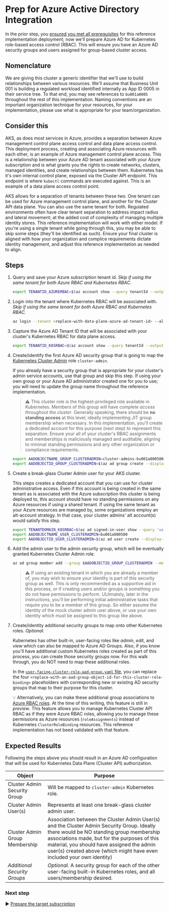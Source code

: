 # Prep for Azure Active Directory Integration

In the prior step, you [ensured you met all prerequisites](./01-prerequisites.md) for this reference implementation deployment; now we'll prepare Azure AD for Kubernetes role-based access control (RBAC). This will ensure you have an Azure AD security groups and users assigned for group-based cluster access.

## Nomenclature

We are giving this cluster a generic identifier that we'll use to build relationships between various resources. We'll assume that Business Unit 001 is building a regulated workload identified internally as App ID 0005 in their service tree.  To that end, you may see references to `bu001a0005` throughout the rest of this implementation. Naming conventions are an important organization technique for your resources, for your implementation, please use what is appropriate for your team/organization.

## Consider this

AKS, as does most services in Azure, provides a separation between Azure management control plane access control and data plane access control. This deployment process, creating and associating Azure resources with each other, is an example of Azure management control plane access. This is a relationship between your Azure AD tenant associated with your Azure subscription and is what grants you the rights to create networks, clusters, managed identities, and create relationships between them. Kubernetes has it's own internal control plane, exposed via the Cluster API endpoint. This endpoint is where `kubectl` commands are executed against. This is an example of a data plane access control point.

AKS allows for a separation of tenants between these two. One tenant can be used for Azure management control plane, and another for the Cluster API data plane. You can also use the same tenant for both. Regulated environments often have clear tenant separation to address impact radius and lateral movement; at the added cost of complexity of managing multiple identity stores. This reference implementation will work with either model. If you're using a single tenant while going through this, you may be able to skip some steps (they'll be identified as such). Ensure your final cluster is aligned with how your organization and complice requirements dictate identity management, and adjust this reference implementation as needed to align.

## Steps

1. Query and save your Azure subscription tenant id. _Skip if using the same tenant for both Azure RBAC and Kubernetes RBAC._

   ```bash
   export TENANTID_AZURERBAC=$(az account show --query tenantId --output tsv)
   ```

1. Login into the tenant where Kubernetes RBAC will be associated with. _Skip if using the same tenant for both Azure RBAC and Kubernetes RBAC._

   ```bash
   az login --tenant <replace-with-data-plane-azure-ad-tenant-id> --allow-no-subscriptions
   ```

1. Capture the Azure AD Tenant ID that will be associated with your cluster's Kubernetes RBAC for data plane access.

   ```bash
   export TENANTID_K8SRBAC=$(az account show --query tenantId --output tsv)
   ```

1. Create/identify the first Azure AD security group that is going to map the [Kubernetes Cluster Admin](https://kubernetes.io/docs/reference/access-authn-authz/rbac/#user-facing-roles) role `cluster-admin`.

   If you already have a security group that is appropriate for your cluster's admin service accounts, use that group and skip this step. If using your own group or your Azure AD administrator created one for you to use; you will need to update the group name throughout the reference implementation.

   > :warning: This cluster role is the highest-privileged role available in Kubernetes. Members of this group will have _complete access throughout the cluster_. Generally speaking, there should be **no standing access** at this level; ideally implementing JIT group membership when necessary. In this implementation, you'll create a dedicated account for this purpose (next step) to represent this separation. Ensure your all of your cluster's RBAC assignments and memberships is maliciously managed and auditable; aligning to minimal standing permissions and any other organization or compliance requirements.

   ```bash
   export AADOBJECTNAME_GROUP_CLUSTERADMIN=cluster-admins-bu001a000500
   export AADOBJECTID_GROUP_CLUSTERADMIN=$(az ad group create --display-name $AADOBJECTNAME_GROUP_CLUSTERADMIN --mail-nickname $AADOBJECTNAME_GROUP_CLUSTERADMIN --query objectId -o tsv)
   ```

1. Create a break-glass Cluster Admin user for your AKS cluster.

   This steps creates a dedicated account that you can use for cluster administrative access. Even if this account is being created in the same tenant as is associated with the Azure subscription this cluster is being deployed to, this account should have no standing permissions on any Azure resources if using a shared tenant. If using the same tenant as your Azure resources are managed by, some organizations employ an alt-account strategy. In that case, your cluster admins' alt account(s) would satisfy this step.

   ```bash
   export TENANTDOMAIN_K8SRBAC=$(az ad signed-in-user show --query 'userPrincipalName' -o tsv | cut -d '@' -f 2 | sed 's/\"//')
   export AADOBJECTNAME_USER_CLUSTERADMIN=bu001a000500
   export AADOBJECTID_USER_CLUSTERADMIN=$(az ad user create --display-name=bu001a0005-admin --user-principal-name bu001a0005-admin@${TENANTDOMAIN_K8SRBAC} --force-change-password-next-login --password ChangeMebu001a0005AdminChangeMe --query objectId -o tsv)
   ```

1. Add the admin user to the admin security group, which will be eventually granted Kubernetes Cluster Admin role.

   ```bash
   az ad group member add --group $AADOBJECTID_GROUP_CLUSTERADMIN --member-id $AADOBJECTID_USER_CLUSTERADMIN
   ```

   > :warning: If using an existing tenant in which you are already a member of, you may wish to ensure your identity is part of this security group as well. This is only recommended as a supportive aid in this process, or if creating users and/or groups is something you do not have permissions to perform. ULtimately, later in the instructions, you'll be performing initial administrative tasks that require you to be a member of this group. So either assume the identity of the mock cluster admin user above, or use your own identity which must be assigned to this group like above.

1. Create/identity additional security groups to map onto other Kubernetes roles. _Optional._

   Kubernetes has other built-in, user-facing roles like _admin_, _edit_, and _view_ which can also be mapped to Azure AD Groups. Also, if you know you'll have additional custom Kubernetes roles created as part of this process, you can create those security groups now. For this walk through, you do NOT need to map these additional roles.

   In the [`user-facing-cluster-role-aad-group.yaml` file](./cluster-baseline-settings/user-facing-cluster-role-aad-group.yaml), you can replace the four `<replace-with-an-aad-group-object-id-for-this-cluster-role-binding>` placeholders with corresponding new or existing AD security groups that map to their purpose for this cluster.

   :bulb: Alternatively, you can make these additional group associations to [Azure RBAC roles](https://docs.microsoft.com/azure/aks/manage-azure-rbac). At the time of this writing, this feature is still in _preview_. This feature allows you to manage Kubernetes Cluster API RBAC as if they were Azure RBAC roles, allowing you to manage these permissions as Azure resources (`roleAssignments`) instead of Kubernetes `ClusterRoleBinding` resources. This reference implementation has not beed validated with that feature.

## Expected Results

Following the steps above you should result in an Azure AD configuration that will be used for Kubernetes Data Plane (Cluster API) authorization.

| Object                         | Purpose                                                 |
|--------------------------------|---------------------------------------------------------|
| Cluster Admin Security Group   | Will be mapped to `cluster-admin` Kubernetes role.      |
| Cluster Admin User(s)          | Represents at least one break-glass cluster admin user. |
| Cluster Admin Group Membership | Association between the Cluster Admin User(s) and the Cluster Admin Security Group. Ideally there would be NO standing group membership associations made, but for the purposes of this material, you should have assigned the admin user(s) created above (which might have even included your own identity) |
| _Additional Security Groups_   | _Optional._ A security group for each of the other user-facing built-in Kubernetes roles, and all users/membership desired. |

### Next step

:arrow_forward: [Prepare the target subscription](./04-subscription.md)
